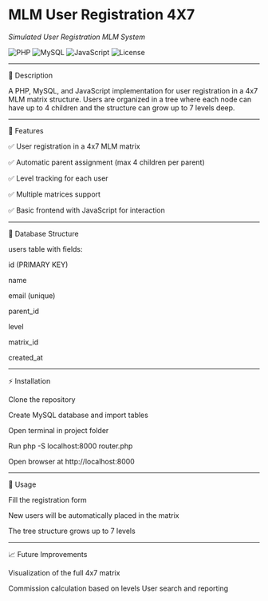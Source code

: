# MLM User Registration 4X7

_Simulated User Registration MLM System_

![PHP](https://img.shields.io/badge/PHP-8.2-blue)
![MySQL](https://img.shields.io/badge/MySQL-8.0-orange)
![JavaScript](https://img.shields.io/badge/JavaScript-ES6-yellow)
![License](https://img.shields.io/badge/license-MIT-green)

---

📝 Description

A PHP, MySQL, and JavaScript implementation for user registration in a 4x7 MLM matrix structure. Users are organized in a tree where each node can have up to 4 children and the structure can grow up to 7 levels deep.

---

🚀 Features

✅ User registration in a 4x7 MLM matrix

✅ Automatic parent assignment (max 4 children per parent)

✅ Level tracking for each user

✅ Multiple matrices support

✅ Basic frontend with JavaScript for interaction

---

💾 Database Structure

users table with fields:

id (PRIMARY KEY)

name

email (unique)

parent_id

level

matrix_id

created_at

---

⚡ Installation

Clone the repository

Create MySQL database and import tables

Open terminal in project folder

Run php -S localhost:8000 router.php

Open browser at http://localhost:8000

---

🎯 Usage

Fill the registration form

New users will be automatically placed in the matrix

The tree structure grows up to 7 levels

---

📈 Future Improvements

Visualization of the full 4x7 matrix

Commission calculation based on levels
User search and reporting

